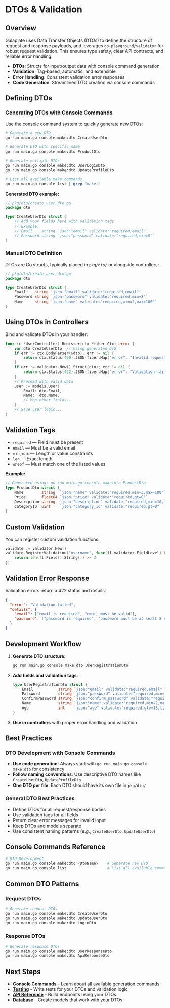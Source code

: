 # DTOs & Validation

## Overview

Galaplate uses Data Transfer Objects (DTOs) to define the structure of request and response payloads, and leverages `go-playground/validator` for robust request validation. This ensures type safety, clear API contracts, and reliable error handling.

- **DTOs**: Structs for input/output data with console command generation
- **Validation**: Tag-based, automatic, and extensible
- **Error Handling**: Consistent validation error responses
- **Code Generation**: Streamlined DTO creation via console commands

## Defining DTOs

### Generating DTOs with Console Commands

Use the console command system to quickly generate new DTOs:

```bash
# Generate a new DTO
go run main.go console make:dto CreateUserDto

# Generate DTO with specific name
go run main.go console make:dto ProductDto

# Generate multiple DTOs
go run main.go console make:dto UserLoginDto
go run main.go console make:dto UpdateProfileDto

# List all available make commands
go run main.go console list | grep "make:"
```

**Generated DTO example:**
```go
// pkg/dto/create_user_dto.go
package dto

type CreateUserDto struct {
    // Add your fields here with validation tags
    // Example:
    // Email    string `json:"email" validate:"required,email"`
    // Password string `json:"password" validate:"required,min=8"`
}
```

### Manual DTO Definition

DTOs are Go structs, typically placed in `pkg/dto/` or alongside controllers:

```go
// pkg/dto/create_user_dto.go
package dto

type CreateUserDto struct {
    Email    string `json:"email" validate:"required,email"`
    Password string `json:"password" validate:"required,min=8"`
    Name     string `json:"name" validate:"required,min=2,max=100"`
}
```

## Using DTOs in Controllers

Bind and validate DTOs in your handler:

```go
func (c *UserController) Register(ctx *fiber.Ctx) error {
    var dto CreateUserDto  // Using generated DTO
    if err := ctx.BodyParser(&dto); err != nil {
        return ctx.Status(400).JSON(fiber.Map{"error": "Invalid request body"})
    }
    if err := validator.New().Struct(dto); err != nil {
        return ctx.Status(422).JSON(fiber.Map{"error": "Validation failed", "details": err.Error()})
    }
    // Proceed with valid data
    user := models.User{
        Email: dto.Email,
        Name:  dto.Name,
        // Map other fields...
    }
    // Save user logic...
}
```

## Validation Tags

- `required` — Field must be present
- `email` — Must be a valid email
- `min`, `max` — Length or value constraints
- `len` — Exact length
- `oneof` — Must match one of the listed values

**Example:**
```go
// Generated using: go run main.go console make:dto ProductDto
type ProductDto struct {
    Name        string  `json:"name" validate:"required,min=3,max=100"`
    Price       float64 `json:"price" validate:"required,gt=0"`
    Description string  `json:"description" validate:"required,min=10,max=500"`
    CategoryID  uint    `json:"category_id" validate:"required,gt=0"`
}
```

## Custom Validation

You can register custom validation functions:

```go
validate := validator.New()
validate.RegisterValidation("username", func(fl validator.FieldLevel) bool {
    return len(fl.Field().String()) >= 3
})
```

## Validation Error Response

Validation errors return a 422 status and details:

```json
{
  "error": "Validation failed",
  "details": {
    "email": ["email is required", "email must be valid"],
    "password": ["password is required", "password must be at least 8 characters"]
  }
}
```

## Development Workflow

1. **Generate DTO structure**:
   ```bash
   go run main.go console make:dto UserRegistrationDto
   ```

2. **Add fields and validation tags**:
   ```go
   type UserRegistrationDto struct {
       Email           string `json:"email" validate:"required,email"`
       Password        string `json:"password" validate:"required,min=8,max=100"`
       ConfirmPassword string `json:"confirm_password" validate:"required,eqfield=Password"`
       Name            string `json:"name" validate:"required,min=2,max=50"`
       Age             int    `json:"age" validate:"required,gte=18,lte=120"`
   }
   ```

3. **Use in controllers** with proper error handling and validation

## Best Practices

### DTO Development with Console Commands

- **Use code generation**: Always start with `go run main.go console make:dto` for consistency
- **Follow naming conventions**: Use descriptive DTO names like `CreateUserDto`, `UpdateProfileDto`
- **One DTO per file**: Each DTO should have its own file in `pkg/dto/`

### General DTO Best Practices

- Define DTOs for all request/response bodies
- Use validation tags for all fields
- Return clear error messages for invalid input
- Keep DTOs and models separate
- Use consistent naming patterns (e.g., `CreateUserDto`, `UpdateUserDto`)

## Console Commands Reference

```bash
# DTO Development
go run main.go console make:dto <DtoName>    # Generate new DTO
go run main.go console list                  # List all available commands
```

## Common DTO Patterns

### Request DTOs
```bash
# Generate request DTOs
go run main.go console make:dto CreateUserDto
go run main.go console make:dto UpdateUserDto
go run main.go console make:dto LoginDto
```

### Response DTOs
```bash
# Generate response DTOs
go run main.go console make:dto UserResponseDto
go run main.go console make:dto ApiResponseDto
```

## Next Steps

- **[Console Commands](/console-commands)** - Learn about all available generation commands
- **[Testing](/testing)** - Write tests for your DTOs and validation logic
- **[API Reference](/api-reference)** - Build endpoints using your DTOs
- **[Database](/database)** - Create models that work with your DTOs
